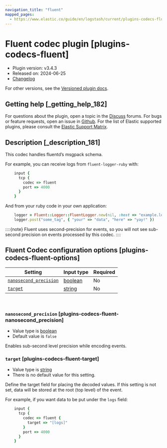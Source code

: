 ```yaml
---
navigation_title: "fluent"
mapped_pages:
  - https://www.elastic.co/guide/en/logstash/current/plugins-codecs-fluent.html
---
```


# Fluent codec plugin [plugins-codecs-fluent]


* Plugin version: v3.4.3
* Released on: 2024-06-25
* [Changelog](https://github.com/logstash-plugins/logstash-codec-fluent/blob/v3.4.3/CHANGELOG.md)

For other versions, see the [Versioned plugin docs](logstash-docs://docs/reference/codec-fluent-index.md).

## Getting help [_getting_help_182]

For questions about the plugin, open a topic in the [Discuss](http://discuss.elastic.co) forums. For bugs or feature requests, open an issue in [Github](https://github.com/logstash-plugins/logstash-codec-fluent). For the list of Elastic supported plugins, please consult the [Elastic Support Matrix](https://www.elastic.co/support/matrix#logstash_plugins).


## Description [_description_181]

This codec handles fluentd’s msgpack schema.

For example, you can receive logs from `fluent-logger-ruby` with:

```ruby
    input {
      tcp {
        codec => fluent
        port => 4000
      }
    }
```

And from your ruby code in your own application:

```ruby
    logger = Fluent::Logger::FluentLogger.new(nil, :host => "example.log", :port => 4000)
    logger.post("some_tag", { "your" => "data", "here" => "yay!" })
```

::::{note}
Fluent uses second-precision for events, so you will not see sub-second precision on events processed by this codec.
::::



## Fluent Codec configuration options [plugins-codecs-fluent-options]

| Setting | Input type | Required |
| --- | --- | --- |
| [`nanosecond_precision`](#plugins-codecs-fluent-nanosecond_precision) | [boolean](/reference/configuration-file-structure.md#boolean) | No |
| [`target`](#plugins-codecs-fluent-target) | [string](/reference/configuration-file-structure.md#string) | No |

 

### `nanosecond_precision` [plugins-codecs-fluent-nanosecond_precision]

* Value type is [boolean](/reference/configuration-file-structure.md#boolean)
* Default value is `false`

Enables sub-second level precision while encoding events.


### `target` [plugins-codecs-fluent-target]

* Value type is [string](/reference/configuration-file-structure.md#string)
* There is no default value for this setting.

Define the target field for placing the decoded values. If this setting is not set, data will be stored at the root (top level) of the event.

For example, if you want data to be put under the `logs` field:

```ruby
    input {
      tcp {
        codec => fluent {
          target => "[logs]"
        }
        port => 4000
      }
    }
```



